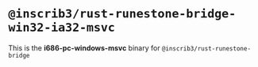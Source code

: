 # `@inscrib3/rust-runestone-bridge-win32-ia32-msvc`

This is the **i686-pc-windows-msvc** binary for `@inscrib3/rust-runestone-bridge`
